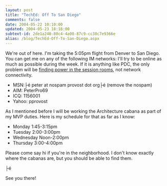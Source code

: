 ```yaml
---
layout: post
title: "TechEd: Off To San Diego"
comments: false
date: 2004-05-22 10:10:00
updated: 2004-05-23 18:18:00
subtext-id: 2de1a240-80c4-4a08-87c9-cc38c7e9366e
alias: /blog/TechEd-Off-To-San-Diego.aspx
---
```



We're out of here. I'm taking the 5:05pm flight from Denver to San Diego. You can get me on any of the following IM networks: I'll try to be online as much as possible during the week. If it is anything like PDC, the only problem will be [finding power in the session rooms](http://www.peterprovost.org/archive/2003/10/26/874.aspx), not network connectivity.

  * MSN:├é peter at nospam provost dot org├é (remove the nospam)
  * AIM: PeterPro69
  * ICQ: 1156001
  * Yahoo: pprovost

As I mentioned before I will be working the Architecture cabana as part of my MVP duties. Here is my schedule for that as far as I know:

  * Monday 1:45-3:15pm
  * Tuesday 2:00-3:00pm
  * Wednesday Noon-2:00pm
  * Thursday 3:00-4:00pm

Please come say hi if you're in the neighborhood. I don't know exactly where the cabanas are, but you should be able to find them.

├é 

See you there!
